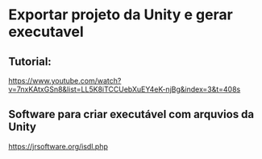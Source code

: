 # Exportar projeto da Unity e gerar executavel

## Tutorial:
https://www.youtube.com/watch?v=7nxKAtxGSn8&list=LL5K8iTCCUebXuEY4eK-njBg&index=3&t=408s

## Software para criar executável com arquvios da Unity
https://jrsoftware.org/isdl.php

